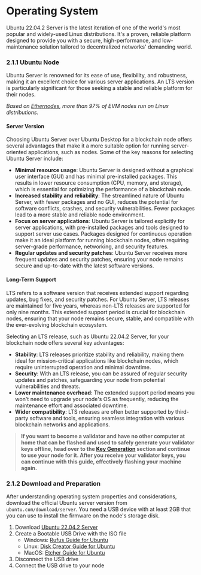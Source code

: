 # Operating System

Ubuntu 22.04.2 Server is the latest iteration of one of the world's most popular and widely-used Linux distributions. It's a proven, reliable platform designed to provide you with a secure, high-performance, and low-maintenance solution tailored to decentralized networks' demanding world.

### 2.1.1 Ubuntu Node

Ubuntu Server is renowned for its ease of use, flexibility, and robustness, making it an excellent choice for various server applications. An LTS version is particularly significant for those seeking a stable and reliable platform for their nodes.

_Based on [Ethernodes](https://www.ethernodes.org/os), more than 97% of EVM nodes run on Linux distributions._

#### Server Version

Choosing Ubuntu Server over Ubuntu Desktop for a blockchain node offers several advantages that make it a more suitable option for running server-oriented applications, such as nodes. Some of the key reasons for selecting Ubuntu Server include:

- **Minimal resource usage**: Ubuntu Server is designed without a graphical user interface (GUI) and has minimal pre-installed packages. This results in lower resource consumption (CPU, memory, and storage), which is essential for optimizing the performance of a blockchain node.
- **Increased stability and reliability**: The streamlined nature of Ubuntu Server, with fewer packages and no GUI, reduces the potential for software conflicts, crashes, and security vulnerabilities. Fewer packages lead to a more stable and reliable node environment.
- **Focus on server applications**: Ubuntu Server is tailored explicitly for server applications, with pre-installed packages and tools designed to support server use cases. Packages designed for continuous operation make it an ideal platform for running blockchain nodes, often requiring server-grade performance, networking, and security features.
- **Regular updates and security patches**: Ubuntu Server receives more frequent updates and security patches, ensuring your node remains secure and up-to-date with the latest software versions.

#### Long-Term Support

LTS refers to a software version that receives extended support regarding updates, bug fixes, and security patches. For Ubuntu Server, LTS releases are maintained for five years, whereas non-LTS releases are supported for only nine months. This extended support period is crucial for blockchain nodes, ensuring that your node remains secure, stable, and compatible with the ever-evolving blockchain ecosystem.

Selecting an LTS release, such as Ubuntu 22.04.2 Server, for your blockchain node offers several key advantages:

- **Stability**: LTS releases prioritize stability and reliability, making them ideal for mission-critical applications like blockchain nodes, which require uninterrupted operation and minimal downtime.
- **Security**: With an LTS release, you can be assured of regular security updates and patches, safeguarding your node from potential vulnerabilities and threats.
- **Lower maintenance overhead**: The extended support period means you won't need to upgrade your node's OS as frequently, reducing the maintenance effort and associated downtime.
- **Wider compatibility**: LTS releases are often better supported by third-party software and tools, ensuring seamless integration with various blockchain networks and applications.

> **If you want to become a validator and have no other computer at home that can be flashed and used to safely generate your validator keys offline, head over to the [Key Generation](/docs/mainnet/validator-key-generation/) section and continue to use your node for it. After you receive your validator keys, you can continue with this guide, effectively flashing your machine again.**

### 2.1.2 Download and Preparation

After understanding operating system properties and considerations, download the official Ubuntu server version from `ubuntu.com/download/server`. You need a USB device with at least 2GB that you can use to install the firmware on the node's storage disk.

1. Download [Ubuntu 22.04.2 Server](https://ubuntu.com/download/server)
2. Create a Bootable USB Drive with the ISO file
   - Windows: [Rufus Guide for Ubuntu](https://ubuntu.com/tutorials/create-a-usb-stick-on-windows#1-overview)
   - Linux: [Disk Creator Guide for Ubuntu](https://ubuntu.com/tutorials/create-a-usb-stick-on-ubuntu#1-overview)
   - MacOS: [Etcher Guide for Ubuntu](https://ubuntu.com/tutorials/create-a-usb-stick-on-macos#1-overview)
3. Disconnect the USB drive
4. Connect the USB drive to your node
